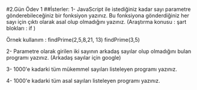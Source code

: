 #2.Gün Ödev 1
##İsterler:
1- JavaScript ile istediğiniz kadar sayı parametre gönderebileceğiniz bir fonksiyon yazınız. Bu fonksiyona gönderdiğiniz her sayı için çıktı olarak asal olup olmadığını yazınız. (Araştırma konusu : şart blokları : if )

Örnek kullanım : findPrime(2,5,8,21, 13) findPrime(3,5)

2- Parametre olarak girilen iki sayının arkadaş sayılar olup olmadığını bulan programı yazınız. (Arkadaş sayılar için google)

3- 1000'e kadarki tüm mükemmel sayıları listeleyen programı yazınız.

4- 1000'e kadarki tüm asal sayıları listeleyen programı yazınız.
